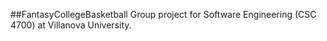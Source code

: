 ##FantasyCollegeBasketball
Group project for Software Engineering (CSC 4700) at Villanova University.
